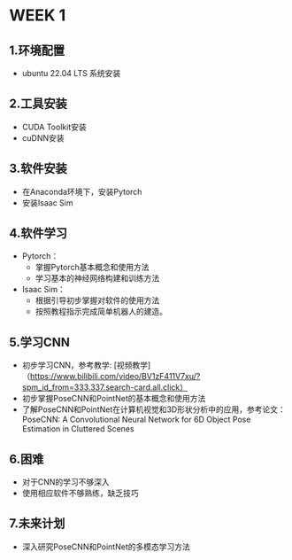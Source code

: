 # WEEK 1
## 1.环境配置
  * ubuntu 22.04 LTS 系统安装
## 2.工具安装
  * CUDA Toolkit安装
  * cuDNN安装
## 3.软件安装
  * 在Anaconda环境下，安装Pytorch
  * 安装Isaac Sim
## 4.软件学习
  * Pytorch：
    * 掌握Pytorch基本概念和使用方法
    * 学习基本的神经网络构建和训练方法
  * Isaac Sim：
    * 根据引导初步掌握对软件的使用方法
    * 按照教程指示完成简单机器人的建造。
## 5.学习CNN
  * 初步学习CNN，参考教学: [视频教学]（https://www.bilibili.com/video/BV1zF411V7xu/?spm_id_from=333.337.search-card.all.click）
  * 初步掌握PoseCNN和PointNet的基本概念和使用方法
  * 了解PoseCNN和PointNet在计算机视觉和3D形状分析中的应用，参考论文：PoseCNN: A Convolutional Neural Network for 6D Object Pose Estimation in Cluttered Scenes
## 6.困难
  * 对于CNN的学习不够深入
  * 使用相应软件不够熟练，缺乏技巧
## 7.未来计划
  * 深入研究PoseCNN和PointNet的多模态学习方法
